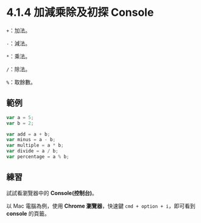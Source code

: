 # 4.1.4 加減乘除及初探 Console

`+`：加法。

`-`：減法。

`*`：乘法。

`/`：除法。

`%`：取餘數。

## 範例

```js
var a = 5;
var b = 2;

var add = a + b;
var minus = a - b;
var multiple = a * b;
var divide = a / b;
var percentage = a % b;
```

## 練習

試試看瀏覽器中的 **Console\(控制台\)**。

以 Mac 電腦為例，使用 **Chrome 瀏覽器**，快速鍵 `cmd + option + i`，即可看到 **console** 的頁籤。


